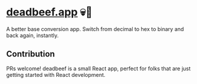 # [deadbeef.app](https://deadbeef.app) 💀🐄

A better base conversion app. Switch from decimal to hex to binary and back again, instantly.

## Contribution

PRs welcome! deadbeef is a small React app, perfect for folks that are just getting started with React development.
